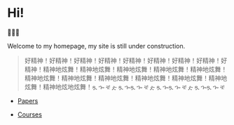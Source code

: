 # Hi!

👾👾👾

Welcome to my homepage, my site is still under construction.

>好精神！好精神！好精神！好精神！好精神！好精神！好精神！好精神！好精神！精神地炫舞！精神地炫舞！精神地炫舞！精神地炫舞！精神地炫舞！精神地炫舞！精神地炫舞！精神地炫舞！精神地炫舞！精神地炫舞！精神地炫舞！精神地炫地炫舞！ጿ ኈ ቼ ዽ ጿ ኈጿ ኈ ቼ ዽ ጿ ኈጿ ኈ ቼ ዽ ጿ ኈጿ ኈ ቼ

- [Papers](papers/SESTM/SESTM.md)

- [Courses](courses/时序期中review.md)

